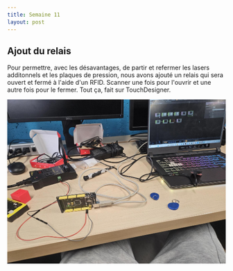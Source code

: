 ```yaml
---
title: Semaine 11
layout: post
---
```


## Ajout du relais

Pour permettre, avec les désavantages, de partir et refermer les lasers additonnels et les plaques de pression, nous avons ajouté un relais qui sera ouvert et fermé à l'aide d'un RFID. Scanner une fois pour l'ouvrir et une autre fois pour le fermer. Tout ça, fait sur TouchDesigner.

![Kit RFID, TouchDesigner et le relais](../medias/Relais.png)



